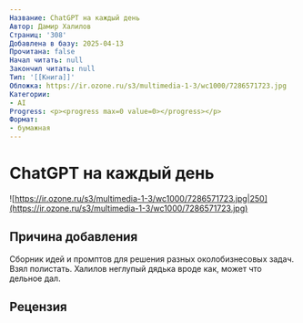 ```yaml
---
Название: ChatGPT на каждый день
Автор: Дамир Халилов
Страниц: '308'
Добавлена в базу: 2025-04-13
Прочитана: false
Начал читать: null
Закончил читать: null
Тип: '[[Книга]]'
Обложка: https://ir.ozone.ru/s3/multimedia-1-3/wc1000/7286571723.jpg
Категории:
- AI
Progress: <p><progress max=0 value=0></progress></p>
Формат:
- бумажная
---
```

# ChatGPT на каждый день

![https://ir.ozone.ru/s3/multimedia-1-3/wc1000/7286571723.jpg|250](https://ir.ozone.ru/s3/multimedia-1-3/wc1000/7286571723.jpg)

## Причина добавления

Сборник идей и промптов для решения разных околобизнесовых задач. Взял полистать. Халилов неглупый дядька вроде как, может что дельное дал.

## Рецензия
